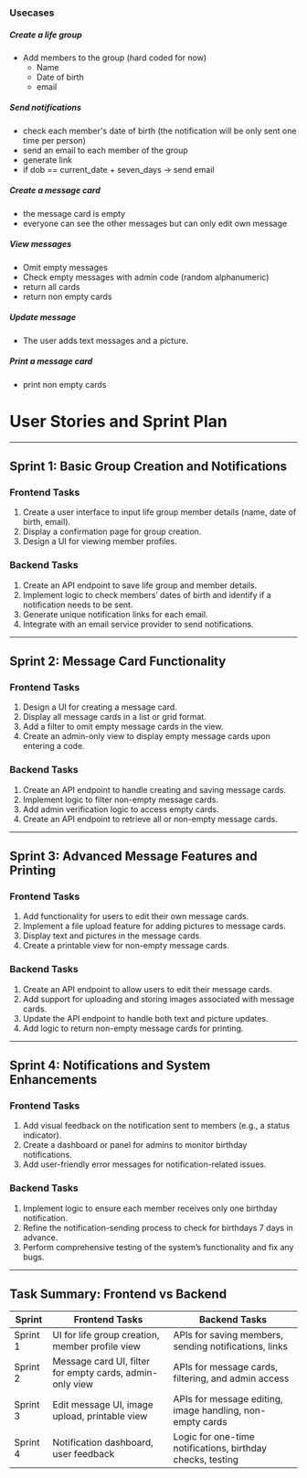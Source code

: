 ### Usecases

##### Create a life group
-	Add members to the group (hard coded for now)
    - Name
    - Date of birth
    - email


##### Send notifications
- check each member's date of birth (the notification will be only sent one time per person)
- send an email to each member of the group
- generate link
- if  dob == current_date + seven_days -> send email

##### Create a message card
- the message card is empty
- everyone can see the other messages but can only edit own message


##### View messages 
- Omit empty messages
- Check empty messages with admin code (random alphanumeric)
- return all cards
- return non empty cards

##### Update message
-	The user adds text messages and a picture. 

##### Print a message card
  - print non empty cards




# User Stories and Sprint Plan  

---

## **Sprint 1: Basic Group Creation and Notifications**  

### **Frontend Tasks**  
1. Create a user interface to input life group member details (name, date of birth, email).  
2. Display a confirmation page for group creation.  
3. Design a UI for viewing member profiles.  

### **Backend Tasks**  
1. Create an API endpoint to save life group and member details.  
2. Implement logic to check members’ dates of birth and identify if a notification needs to be sent.  
3. Generate unique notification links for each email.  
4. Integrate with an email service provider to send notifications.  

---

## **Sprint 2: Message Card Functionality**  

### **Frontend Tasks**  
1. Design a UI for creating a message card.  
2. Display all message cards in a list or grid format.  
3. Add a filter to omit empty message cards in the view.  
4. Create an admin-only view to display empty message cards upon entering a code.  

### **Backend Tasks**  
1. Create an API endpoint to handle creating and saving message cards.  
2. Implement logic to filter non-empty message cards.  
3. Add admin verification logic to access empty cards.  
4. Create an API endpoint to retrieve all or non-empty message cards.  

---

## **Sprint 3: Advanced Message Features and Printing**  

### **Frontend Tasks**  
1. Add functionality for users to edit their own message cards.  
2. Implement a file upload feature for adding pictures to message cards.  
3. Display text and pictures in the message cards.  
4. Create a printable view for non-empty message cards.  

### **Backend Tasks**  
1. Create an API endpoint to allow users to edit their message cards.  
2. Add support for uploading and storing images associated with message cards.  
3. Update the API endpoint to handle both text and picture updates.  
4. Add logic to return non-empty message cards for printing.  

---

## **Sprint 4: Notifications and System Enhancements**  

### **Frontend Tasks**  
1. Add visual feedback on the notification sent to members (e.g., a status indicator).  
2. Create a dashboard or panel for admins to monitor birthday notifications.  
3. Add user-friendly error messages for notification-related issues.  

### **Backend Tasks**  
1. Implement logic to ensure each member receives only one birthday notification.  
2. Refine the notification-sending process to check for birthdays 7 days in advance.  
3. Perform comprehensive testing of the system’s functionality and fix any bugs.  

---

## **Task Summary: Frontend vs Backend**  

| Sprint  | Frontend Tasks                                            | Backend Tasks                                               |
|---------|-----------------------------------------------------------|------------------------------------------------------------|
| Sprint 1 | UI for life group creation, member profile view          | APIs for saving members, sending notifications, links      |
| Sprint 2 | Message card UI, filter for empty cards, admin-only view | APIs for message cards, filtering, and admin access        |
| Sprint 3 | Edit message UI, image upload, printable view            | APIs for message editing, image handling, non-empty cards  |
| Sprint 4 | Notification dashboard, user feedback                    | Logic for one-time notifications, birthday checks, testing |
